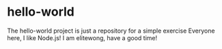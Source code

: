 # hello-world
The hello-world project is just a repository for a simple exercise
Everyone here, I like Node.js! I am elitewong, have a good time!
